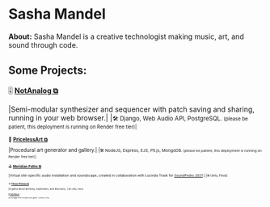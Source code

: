 # Sasha Mandel

**About:** Sasha Mandel is a creative technologist making music, art, and sound through code. 

## Some Projects:

🎚️ **[NotAnalog ⧉](https://not-analog.onrender.com)**

|Semi-modular synthesizer and sequencer with patch saving and sharing, running in your web browser.|
|<small>🛠 Django, Web Audio API, PostgreSQL.<small> (please be patient, this deployment is running on Render free tier)|

🎨 **[PricelessArt ⧉](https://priceless-art.onrender.com)**

|Procedural art generator and gallery.|
|<small>🛠 NodeJS, Express, EJS, P5.js, MongoDB.<small> (please be patient, this deployment is running on Render free tier)|

🕹️ **[Meridian Paths ⧉](https://ikaia.itch.io/meridianpaths)**

|Virtual site-specific audio installation and soundscape, created in collaboration with Lucinda Trask for [SoundPedro 2021](https://soundpedro.art/2021/lucinda-trask-sasha-mandel/).|
|<small>🛠 Unity, Fmod<small>|

⚗️ **[Three Primes ⧉](https://3prime.itch.io/three-primes)**

|A game about alchemy, exploration, and discovery. |
|<small>🛠 Unity, Fmod<small>|

👾 **[Cafe Noir ⧉](https://ikaia.itch.io/cafe-noir)**

|A nostalgic 8-bit escape room game. |
|<small>🛠 Bitsy, HTML<small>|
